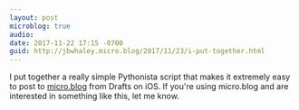 ```yaml
---
layout: post
microblog: true
audio: 
date: 2017-11-22 17:15 -0700
guid: http://jbwhaley.micro.blog/2017/11/23/i-put-together.html
---
```

I put together a really simple Pythonista script that makes it extremely easy to post to [micro.blog](https://micro.blog) from Drafts on iOS. If you're using micro.blog and are interested in something like this, let me know.
